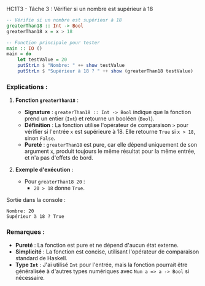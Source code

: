 HC1T3 - Tâche 3 : Vérifier si un nombre est supérieur à 18

```haskell
-- Vérifie si un nombre est supérieur à 18
greaterThan18 :: Int -> Bool
greaterThan18 x = x > 18

-- Fonction principale pour tester
main :: IO ()
main = do
    let testValue = 20
    putStrLn $ "Nombre: " ++ show testValue
    putStrLn $ "Supérieur à 18 ? " ++ show (greaterThan18 testValue)
```

### Explications :

1. **Fonction `greaterThan18`** :
   - **Signature** : `greaterThan18 :: Int -> Bool` indique que la fonction prend un entier (`Int`) et retourne un booléen (`Bool`).
   - **Définition** : La fonction utilise l'opérateur de comparaison `>` pour vérifier si l'entrée `x` est supérieure à 18. Elle retourne `True` si `x > 18`, sinon `False`.
   - **Pureté** : `greaterThan18` est pure, car elle dépend uniquement de son argument `x`, produit toujours le même résultat pour la même entrée, et n'a pas d'effets de bord.

2. **Exemple d'exécution** :
   - Pour `greaterThan18 20` :
     - `20 > 18` donne `True`.

Sortie dans la console :
```
Nombre: 20
Supérieur à 18 ? True
```

### Remarques :
- **Pureté** : La fonction est pure et ne dépend d'aucun état externe.
- **Simplicité** : La fonction est concise, utilisant l'opérateur de comparaison standard de Haskell.
- **Type `Int`** : J'ai utilisé `Int` pour l'entrée, mais la fonction pourrait être généralisée à d'autres types numériques avec `Num a => a -> Bool` si nécessaire.
